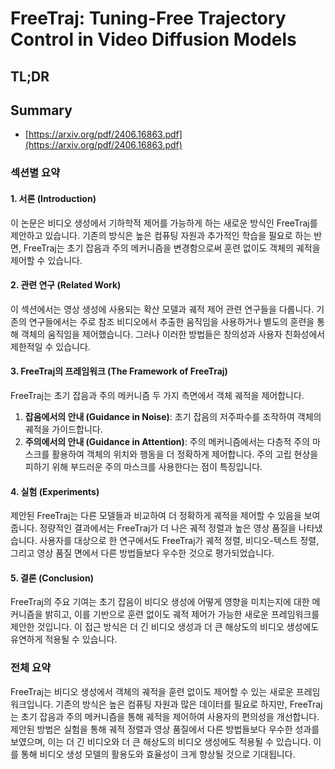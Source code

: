 # FreeTraj: Tuning-Free Trajectory Control in Video Diffusion Models
## TL;DR
## Summary
- [https://arxiv.org/pdf/2406.16863.pdf](https://arxiv.org/pdf/2406.16863.pdf)

### 섹션별 요약

#### 1. 서론 (Introduction)
이 논문은 비디오 생성에서 기하학적 제어를 가능하게 하는 새로운 방식인 FreeTraj를 제안하고 있습니다. 기존의 방식은 높은 컴퓨팅 자원과 추가적인 학습을 필요로 하는 반면, FreeTraj는 초기 잡음과 주의 메커니즘을 변경함으로써 훈련 없이도 객체의 궤적을 제어할 수 있습니다.

#### 2. 관련 연구 (Related Work)
이 섹션에서는 영상 생성에 사용되는 확산 모델과 궤적 제어 관련 연구들을 다룹니다. 기존의 연구들에서는 주로 참조 비디오에서 추출한 움직임을 사용하거나 별도의 훈련을 통해 객체의 움직임을 제어했습니다. 그러나 이러한 방법들은 창의성과 사용자 친화성에서 제한적일 수 있습니다.

#### 3. FreeTraj의 프레임워크 (The Framework of FreeTraj)
FreeTraj는 초기 잡음과 주의 메커니즘 두 가지 측면에서 객체 궤적을 제어합니다. 
1. **잡음에서의 안내 (Guidance in Noise)**: 초기 잡음의 저주파수를 조작하여 객체의 궤적을 가이드합니다.
2. **주의에서의 안내 (Guidance in Attention)**: 주의 메커니즘에서는 다층적 주의 마스크를 활용하여 객체의 위치와 행동을 더 정확하게 제어합니다. 주의 고립 현상을 피하기 위해 부드러운 주의 마스크를 사용한다는 점이 특징입니다.

#### 4. 실험 (Experiments)
제안된 FreeTraj는 다른 모델들과 비교하여 더 정확하게 궤적을 제어할 수 있음을 보여줍니다. 정량적인 결과에서는 FreeTraj가 더 나은 궤적 정렬과 높은 영상 품질을 나타냈습니다. 사용자를 대상으로 한 연구에서도 FreeTraj가 궤적 정렬, 비디오-텍스트 정렬, 그리고 영상 품질 면에서 다른 방법들보다 우수한 것으로 평가되었습니다.

#### 5. 결론 (Conclusion)
FreeTraj의 주요 기여는 초기 잡음이 비디오 생성에 어떻게 영향을 미치는지에 대한 메커니즘을 밝히고, 이를 기반으로 훈련 없이도 궤적 제어가 가능한 새로운 프레임워크를 제안한 것입니다. 이 접근 방식은 더 긴 비디오 생성과 더 큰 해상도의 비디오 생성에도 유연하게 적용될 수 있습니다.


### 전체 요약
FreeTraj는 비디오 생성에서 객체의 궤적을 훈련 없이도 제어할 수 있는 새로운 프레임워크입니다. 기존의 방식은 높은 컴퓨팅 자원과 많은 데이터를 필요로 하지만, FreeTraj는 초기 잡음과 주의 메커니즘을 통해 궤적을 제어하여 사용자의 편의성을 개선합니다. 제안된 방법은 실험을 통해 궤적 정렬과 영상 품질에서 다른 방법들보다 우수한 성과를 보였으며, 이는 더 긴 비디오와 더 큰 해상도의 비디오 생성에도 적용될 수 있습니다. 이를 통해 비디오 생성 모델의 활용도와 효율성이 크게 향상될 것으로 기대됩니다.